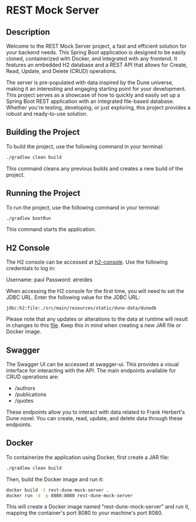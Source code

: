 # REST Mock Server

## Description
Welcome to the REST Mock Server project, a fast and efficient solution for your backend needs. This Spring Boot application is designed to be easily cloned, containerized with Docker, and integrated with any frontend. It features an embedded H2 database and a REST API that allows for Create, Read, Update, and Delete (CRUD) operations.

The server is pre-populated with data inspired by the Dune universe, making it an interesting and engaging starting point for your development. This project serves as a showcase of how to quickly and easily set up a Spring Boot REST application with an integrated file-based database. Whether you're testing, developing, or just exploring, this project provides a robust and ready-to-use solution.

## Building the Project
To build the project, use the following command in your terminal:

```bash
./gradlew clean build
```

This command cleans any previous builds and creates a new build of the project.

## Running the Project
To run the project, use the following command in your terminal:

```bash
./gradlew bootRun
```

This command starts the application.

## H2 Console
The H2 console can be accessed at [h2-console](http://localhost:8080/h2-console). Use the following credentials to log in:

Username: paul
Password: atreides

When accessing the H2 console for the first time, you will need to set the JDBC URL. Enter the following value for the JDBC URL:
```
jdbc:h2:file:./src/main/resources/static/dune-data/dunedb
```
Please note that any updates or alterations to the data at runtime will result in changes to this [file](./src/main/resources/static/dune-data/dunedb.mv.db). Keep this in mind when creating a new JAR file or Docker image.

## Swagger
The Swagger UI can be accessed at swagger-ui. This provides a visual interface for interacting with the API. The main endpoints available for CRUD operations are:

- /authors
- /publications
- /quotes

These endpoints allow you to interact with data related to Frank Herbert's Dune novel. You can create, read, update, and delete data through these endpoints.

## Docker
To containerize the application using Docker, first create a JAR file:

```bash
./gradlew clean build
```

Then, build the Docker image and run it:

```bash
docker build -t rest-dune-mock-server .
docker run -d -p 8080:8080 rest-dune-mock-server
```

This will create a Docker image named "rest-dune-mock-server" and run it, mapping the container's port 8080 to your machine's port 8080.
